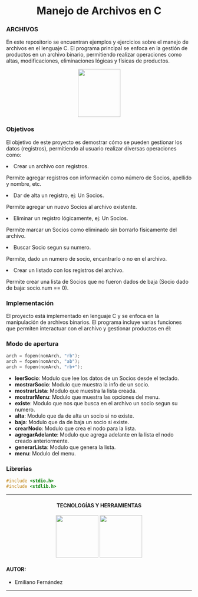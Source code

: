 <h1 align="center">Manejo de Archivos en C</h1>

<h3>ARCHIVOS</h3>
<p>En este repositorio se encuentran ejemplos y ejercicios sobre el manejo de archivos en el lenguaje C. El programa principal se enfoca en la gestión de productos en un archivo binario, permitiendo realizar operaciones como altas, modificaciones, eliminaciones lógicas y físicas de productos.</p>

<div align="center">
	<img src="https://cdn-icons-png.flaticon.com/512/2338/2338582.png" width="115" height="130" style="margin:auto;">
</div>

<h3>Objetivos</h3>
<p>El objetivo de este proyecto es demostrar cómo se pueden gestionar los datos (registros), permitiendo al usuario realizar diversas operaciones como:</p>
<div>
	<li>Crear un archivo con registros.</li>
	<p>Permite agregar registros con información como número de Socios, apellido y nombre, etc.</p>
</div>
<div>
	<li>Dar de alta un registro, ej: Un Socios.</li>
	<p>Permite agregar un nuevo Socios al archivo existente.</p>
</div>
<div>
	<li>Eliminar un registro lógicamente, ej: Un Socios.</li>
	<p>Permite marcar un Socios como eliminado sin borrarlo físicamente del archivo.</p>
</div>
<div>
	<li>Buscar Socio segun su numero.</li>
	<p>Permite, dado un numero de socio, encantrarlo o no en el archivo.</p>
</div>
<div>
	<li>Crear un listado con los registros del archivo.</li>
	<p>Permite crear una lista de Socios que no fueron dados de baja (Socio dado de baja: socio.num == 0).</p>
</div>

<h3>Implementación</h3>
<p>El proyecto está implementado en lenguaje C y se enfoca en la manipulación de archivos binarios. El programa incluye varias funciones que permiten interactuar con el archivo y gestionar productos en él:</p>

### Modo de apertura

```c
arch = fopen(nomArch, "rb");
arch = fopen(nomArch, "ab");
arch = fopen(nomArch, "rb+");
```
<ul>
    <li><strong>leerSocio</strong>: Modulo que lee los datos de un Socios desde el teclado.</li>
    <li><strong>mostrarSocio</strong>: Modulo que muestra la info de un socio.</li>
	<li><strong>mostrarLista</strong>: Modulo que muestra la lista creada.</li>
	<li><strong>mostrarMenu</strong>: Modulo que muestra las opciones del menu.</li>
	<li><strong>existe</strong>: Modulo que nos que busca en el archivo un socio segun su numero.</li>
	<li><strong>alta</strong>: Modulo que da de alta un socio si no existe.</li>
	<li><strong>baja</strong>: Modulo que da de baja un socio si existe.</li>
	<li><strong>crearNodo</strong>: Modulo que crea el nodo para la lista.</li>
	<li><strong>agregarAdelante</strong>: Modulo que agrega adelante en la lista el nodo creado anteriormente.</li>
	<li><strong>generarLista</strong>: Modulo que genera la lista.</li>
	<li><strong>menu</strong>: Modulo del menu.</li>
</ul>

### Librerias

```c
#include <stdio.h>
#include <stdlib.h>
```

---

<h4 align="center">TECNOLOGÍAS Y HERRAMIENTAS</h4>
<div align="center">
	<img src="https://www.netgen.co.za/wp-content/uploads/2022/03/C-image-for-Netgen-1024x1024.png" width="115" height="115" style="margin:auto;">
	<img src="https://upload.wikimedia.org/wikipedia/commons/thumb/9/9a/Visual_Studio_Code_1.35_icon.svg/1200px-Visual_Studio_Code_1.35_icon.svg.png" width="115" height="115" style="margin:auto;">
</div>

<h4>AUTOR:</h4>

- Emiliano Fernández

---
